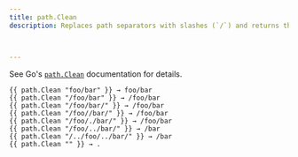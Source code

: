 ```yaml
---
title: path.Clean
description: Replaces path separators with slashes (`/`) and returns the shortest path name equivalent to the given path.



---
```


See Go's [`path.Clean`] documentation for details.

[`path.Clean`]: https://pkg.go.dev/path#Clean

```go-html-template
{{ path.Clean "foo/bar" }} → foo/bar
{{ path.Clean "/foo/bar" }} → /foo/bar
{{ path.Clean "/foo/bar/" }} → /foo/bar
{{ path.Clean "/foo//bar/" }} → /foo/bar
{{ path.Clean "/foo/./bar/" }} → /foo/bar
{{ path.Clean "/foo/../bar/" }} → /bar
{{ path.Clean "/../foo/../bar/" }} → /bar
{{ path.Clean "" }} → .
```
